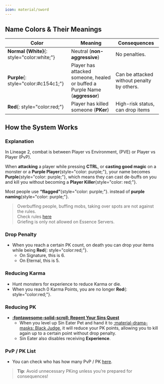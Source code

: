 ```yaml
--- 
icon: material/sword
---
```



## **Name Colors & Their Meanings**

| Color | Meaning | Consequences |
|-------|---------|--------------|
| **Normal (White)**{: style="color:white;"} | Neutral (**non-aggressive**) | No penalties. |
| **Purple**{: style="color:#c154c1;"} | Player has attacked someone, healed or buffed a Purple Name (**aggressor**) | Can be attacked without penalty by others. |
| **Red**{: style="color:red;"} | Player has killed someone (**PKer**) | High-risk status, can drop items |

## **How the System Works**

### Explanation

In Lineage 2, combat is between Player vs Environment, (PVE) or Player vs Player (PvP).

When **attacking** a player while pressing **CTRL**, or **casting good magic** on a monster or a **Purple Player**{style="color: purple;"}, your name becomes **Purple**{style="color: purple;"}, which means they can cast de-buffs on you and kill you without becoming a **Player Killer**{style="color: red;"}.

Most people use **“flagged”**{style="color: purple;"}. instead of **purple naming**{style="color: purple;"}.

> Overbuffing people, buffing mobs, taking over spots are not against the rules. <br> Check rules [here](../support/rules.md) <br> Griefing is only not allowed on Essence Servers.

### **Drop Penalty**
- When you reach a certain PK count, on death you can drop your items while being **Red**{: style="color:red;"}.
    - On Signature, this is 6.
    - On Eternal, this is 5.


### **Reducing Karma**
- Hunt monsters for experience to reduce Karma or die.
- When you reach 0 Karma Points, you are no longer **Red**{: style="color:red;"}.

### **Reducing PK**
- [**:fontawesome-solid-scroll: Repent Your Sins Quest**](https://lineage2wiki.com/c4/quest/422/repent-your-sins/)
    - When you level up Sin Eater Pet and hand it to [:material-drama-masks: Black Judge](https://lineage2wiki.org/c4/monster/7981/black-judge/), it will reduce your PK points, allowing you to kill again up to a certain point without drop penalty.
    - Sin Eater also disables receiving **Experience**.

### **PvP / PK List**
- You can check who has how many PvP / PK [here](https://l2reborn.org/rankings/).

> **Tip**: Avoid unnecessary PKing unless you’re prepared for consequences!  